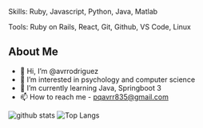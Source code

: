 
Skills: Ruby, Javascript, Python, Java, Matlab

Tools: Ruby on Rails, React, Git, Github, VS Code, Linux

## About Me
- 👋 Hi, I’m @avrrodriguez
- 👀 I’m interested in psychology and computer science
- 🌱 I’m currently learning Java, Springboot 3
- 📫 How to reach me - pqavrr835@gmail.com

![github stats](https://github-readme-stats.vercel.app/api?username=avrrodriguez&show_icons=true&theme=radical&card_width=400px) ![Top Langs](https://github-readme-stats.vercel.app/api/top-langs/?username=avrrodriguez&layout=compact&theme=radical)
